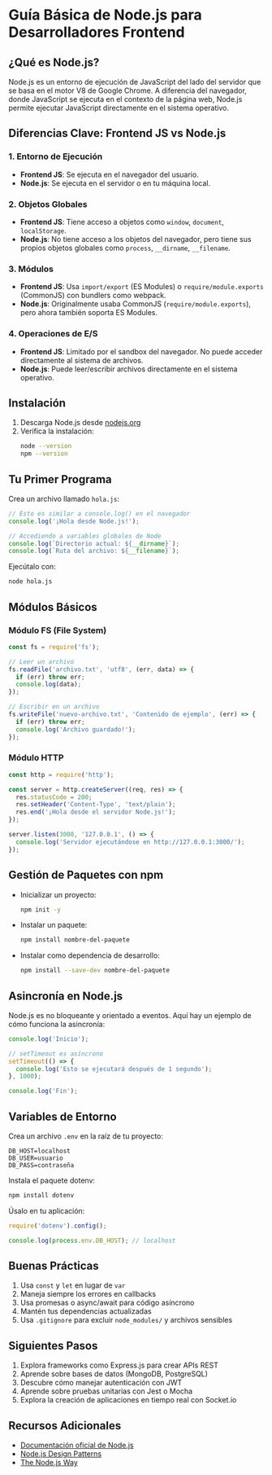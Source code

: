 # Guía Básica de Node.js para Desarrolladores Frontend

## ¿Qué es Node.js?

Node.js es un entorno de ejecución de JavaScript del lado del servidor que se basa en el motor V8 de Google Chrome. A diferencia del navegador, donde JavaScript se ejecuta en el contexto de la página web, Node.js permite ejecutar JavaScript directamente en el sistema operativo.

## Diferencias Clave: Frontend JS vs Node.js

### 1. Entorno de Ejecución
- **Frontend JS**: Se ejecuta en el navegador del usuario.
- **Node.js**: Se ejecuta en el servidor o en tu máquina local.

### 2. Objetos Globales
- **Frontend JS**: Tiene acceso a objetos como `window`, `document`, `localStorage`.
- **Node.js**: No tiene acceso a los objetos del navegador, pero tiene sus propios objetos globales como `process`, `__dirname`, `__filename`.

### 3. Módulos
- **Frontend JS**: Usa `import/export` (ES Modules) o `require/module.exports` (CommonJS) con bundlers como webpack.
- **Node.js**: Originalmente usaba CommonJS (`require/module.exports`), pero ahora también soporta ES Modules.

### 4. Operaciones de E/S
- **Frontend JS**: Limitado por el sandbox del navegador. No puede acceder directamente al sistema de archivos.
- **Node.js**: Puede leer/escribir archivos directamente en el sistema operativo.

## Instalación

1. Descarga Node.js desde [nodejs.org](https://nodejs.org/)
2. Verifica la instalación:
   ```bash
   node --version
   npm --version
   ```

## Tu Primer Programa

Crea un archivo llamado `hola.js`:

```javascript
// Esto es similar a console.log() en el navegador
console.log('¡Hola desde Node.js!');

// Accediendo a variables globales de Node
console.log(`Directorio actual: ${__dirname}`);
console.log(`Ruta del archivo: ${__filename}`);
```

Ejecútalo con:
```bash
node hola.js
```

## Módulos Básicos

### Módulo FS (File System)

```javascript
const fs = require('fs');

// Leer un archivo
fs.readFile('archivo.txt', 'utf8', (err, data) => {
  if (err) throw err;
  console.log(data);
});

// Escribir en un archivo
fs.writeFile('nuevo-archivo.txt', 'Contenido de ejemplo', (err) => {
  if (err) throw err;
  console.log('Archivo guardado!');
});
```

### Módulo HTTP

```javascript
const http = require('http');

const server = http.createServer((req, res) => {
  res.statusCode = 200;
  res.setHeader('Content-Type', 'text/plain');
  res.end('¡Hola desde el servidor Node.js!');
});

server.listen(3000, '127.0.0.1', () => {
  console.log('Servidor ejecutándose en http://127.0.0.1:3000/');
});
```

## Gestión de Paquetes con npm

- Inicializar un proyecto:
  ```bash
  npm init -y
  ```

- Instalar un paquete:
  ```bash
  npm install nombre-del-paquete
  ```

- Instalar como dependencia de desarrollo:
  ```bash
  npm install --save-dev nombre-del-paquete
  ```

## Asincronía en Node.js

Node.js es no bloqueante y orientado a eventos. Aquí hay un ejemplo de cómo funciona la asincronía:

```javascript
console.log('Inicio');

// setTimeout es asíncrono
setTimeout(() => {
  console.log('Esto se ejecutará después de 1 segundo');
}, 1000);

console.log('Fin');
```

## Variables de Entorno

Crea un archivo `.env` en la raíz de tu proyecto:
```
DB_HOST=localhost
DB_USER=usuario
DB_PASS=contraseña
```

Instala el paquete dotenv:
```bash
npm install dotenv
```

Úsalo en tu aplicación:
```javascript
require('dotenv').config();

console.log(process.env.DB_HOST); // localhost
```

## Buenas Prácticas

1. Usa `const` y `let` en lugar de `var`
2. Maneja siempre los errores en callbacks
3. Usa promesas o async/await para código asíncrono
4. Mantén tus dependencias actualizadas
5. Usa `.gitignore` para excluir `node_modules/` y archivos sensibles

## Siguientes Pasos

1. Explora frameworks como Express.js para crear APIs REST
2. Aprende sobre bases de datos (MongoDB, PostgreSQL)
3. Descubre cómo manejar autenticación con JWT
4. Aprende sobre pruebas unitarias con Jest o Mocha
5. Explora la creación de aplicaciones en tiempo real con Socket.io

## Recursos Adicionales

- [Documentación oficial de Node.js](https://nodejs.org/es/docs/)
- [Node.js Design Patterns](https://www.patterns.dev/posts/nodejs-design-patterns/)
- [The Node.js Way](https://blog.risingstack.com/node-js-best-practices/)
